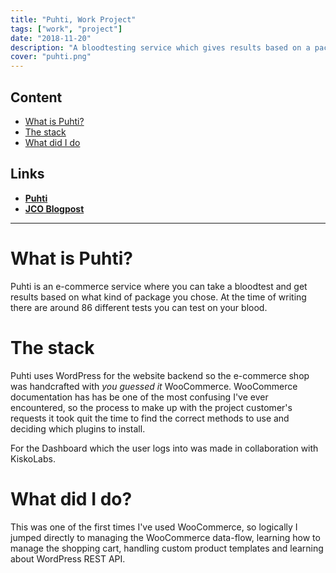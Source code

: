 ```yaml
---
title: "Puhti, Work Project"
tags: ["work", "project"]
date: "2018-11-20"
description: "A bloodtesting service which gives results based on a package of your choosing"
cover: "puhti.png"
---
```


## Content

- [What is Puhti?](#what-is-puhti)
- [The stack](#the-stack)
- [What did I do](#what-did-i-do)

## Links

- **[Puhti](https://puhti.fi/ "Puhti.fi")**
- **[JCO Blogpost](https://www.jco.fi/portfolio/case-puhti/)**

---

# What is Puhti?

Puhti is an e-commerce service where you can take a bloodtest and get results based on what kind of package you chose.
At the time of writing there are around 86 different tests you can test on your blood.

# The stack

Puhti uses WordPress for the website backend so the e-commerce shop was handcrafted with _you guessed it_ WooCommerce. WooCommerce documentation has has be one of the most confusing I've ever encountered, so the process to make up with the project customer's requests it took quit the time to find the correct methods to use and deciding which plugins to install. 

For the Dashboard which the user logs into was made in collaboration with KiskoLabs.

# What did I do?

This was one of the first times I've used WooCommerce, so logically I jumped directly to managing the WooCommerce data-flow, learning how to manage the shopping cart, handling custom product templates and learning about WordPress REST API.
